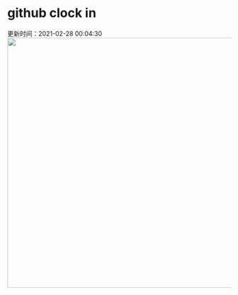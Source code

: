 # github clock in
更新时间：2021-02-28 00:04:30
 <img style="-webkit-user-select: none;margin: auto;cursor: zoom-in;" src="https://cn.bing.com/th?id=OHR.TurfHouse_ZH-CN3250210711_1920x1080.jpg&rf=LaDigue_1920x1080.jpg&pid=hp" width="1004" height="564"> 